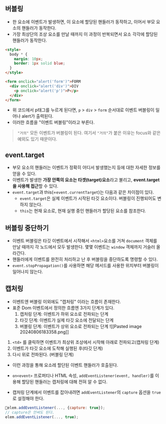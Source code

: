 ## 버블링
- 한 요소에 이벤트가 발생하면, 이 요소에 할당된 핸들러가 동작하고, 이어서 부모 요소의 핸들러가 동작한다.
- 가장 최상단의 조상 요소를 만날 때까지 이 과정이 반복되면서 요소 각각에 할당된 핸들러가 동작한다.
```html
<style>
  body * {
    margin: 10px;
    border: 1px solid blue;
  }
</style>

<form onclick="alert('form')">FORM
  <div onclick="alert('div')">DIV
    <p onclick="alert('p')">P</p>
  </div>
</form>
```
- 위 코드에서 p태그를 누르게 된다면, `p` > `div` > `form` 순서대로 이벤트 버블링이 일어나 alert가 출력된다.
- 이러한 흐름을 "이벤트 버블링"이라고 부른다.

> `"거의"` 모든 이벤트가 버블링이 된다.
> 여기서 `"거의"`가 붙은 이유는 focus와 같은 예외도 있기 때문이다.

## event.target
- 부모 요소의 핸들러는 이벤트가 정확히 어디서 발생했는지 등에 대한 자세한 정보를 얻을 수 있다.
- 이벤트가 발생한 **가장 안쪽의 요소는 타겟(target)요소**라고 불리고, **event.target을 사용해 접근**할 수 있다.
- `event.target`과 this(=`event.currentTarget`)는 다음과 같은 차이점이 있다.
	- `event.target`은 실제 이벤트가 시작된 타깃 요소이다. 버블링이 진행되어도 변하지 않는다.
	- `this`는 현재 요소로, 현재 실행 중인 핸들러가 할당된 요소를 참조한다.

## 버블링 중단하기
- 이벤트 버블링은 타깃 이벤트에서 시작해서 `<html>`요소를 거쳐 `document` 객체를 만날 때까지 각 노드에서 모두 발생한다. 몇몇 이벤트는 `window` 객체까지 거슬러 올라간다.
- 핸들러에게 이벤트를 완전히 처리하고 난 후 버블링을 중단하도록 명령할 수 있다.
- `event.stopPropagation()`를 사용하면 해당 메서드를 사용한 위치부터 버블링이 일어나지 않는다.

## 캡처링
- 이벤트엔 버블링 이외에도 "캡처링" 이라는 흐름이 존재한다.
- 표준 Dom 이벤트에서 정의한 흐름엔 3가지 단계가 있다.
	1. 캡처링 단계: 이벤트가 하위 요소로 전파되는 단계
	2. 타깃 단계: 이벤트가 실제 타깃 요소에 전달되는 단계
	3. 버블링 단계: 이벤트가 상위 요소로 전파되는 단계
![[Pasted image 20240806183358.png]]
1. `<td>` 를 클릭하면 이벤트가 최상위 조상에서 시작해 아래로 전파되고(캡처링 단계)
2. 이벤트가 타깃 요소에 도착해 실행된 후(타깃 단계)
3. 다시 위로 전파된다. (버블링 단계)
- 이런 과정을 통해 요소레 할단된 이벤트 핸들러가 호출된다.

- `on<event>` 프로퍼티나 HTML 속성, `addEventListener(event, handler)`를 이용해 할당된 핸들러는 캡처링에 대해 전혀 알 수 없다.
- 캡처링 단계에서 이벤트를 잡아내려면 `addEventListener`의 `capture` 옵션을 `true`로 설정해야 한다.
```js
elem.addEventListener(..., {capture: true});
// capture은 안써도 된다.
elem.addEventListener(..., true);
```
